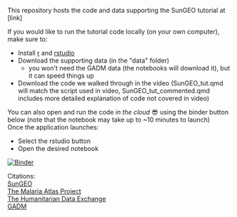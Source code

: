 This repository hosts the code and data supporting the SunGEO tutorial at [link]

If you would like to run the tutorial code locally (on your own computer), make sure to:
- Install [r](https://www.r-project.org/) and [rstudio](https://posit.co/download/rstudio-desktop/)
- Download the supporting data (in the "data" folder)
  - you won't need the GADM data (the notebooks will download it), but it can speed things up
- Download the code we walked through in the video (SunGEO_tut.qmd will match the script used in video, SunGEO_tut_commented.qmd includes more detailed explanation of code not covered in video)



You can also open and run the code *in the cloud* :sunglasses: using the binder button below (note that the notebook may take up to ~10 minutes to launch)   
Once the application launches:   
- Select the rstudio button
- Open the desired notebook
  
[![Binder](https://mybinder.org/badge_logo.svg)](https://mybinder.org/v2/gh/rpiatt/SunGEO_tutorial/HEAD)

     
             
Citations:    
[SunGEO](https://www.sungeo.org/)    
[The Malaria Atlas Project](https://data.malariaatlas.org/trends?year=2022&metricGroup=Malaria&geographicLevel=admin0&metricSubcategory=Pf&metricType=rate&metricName=incidence)   
[The Humanitarian Data Exchange](https://data.humdata.org/dataset/health-facilities-in-sub-saharan-africa?)    
[GADM](https://gadm.org/)    
